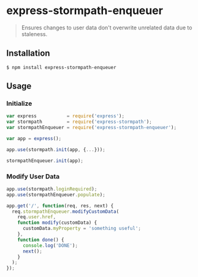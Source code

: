 # express-stormpath-enqueuer

> Ensures changes to user data don't overwrite unrelated data due to staleness.


## Installation

```
$ npm install express-stormpath-enqueuer
```


## Usage

### Initialize

```js
var express           = require('express');
var stormpath         = require('express-stormpath');
var stormpathEnqueuer = require('express-stormpath-enqueuer');

var app = express();

app.use(stormpath.init(app, {...}));

stormpathEnqueuer.init(app);
```


### Modify User Data

```js
app.use(stormpath.loginRequired);
app.use(stormpathEnqueuer.populate);

app.get('/', function(req, res, next) {
  req.stormpathEnqueuer.modifyCustomData(
    req.user.href,
    function modify(customData) {
      customData.myProperty = 'something useful';
    },
    function done() {
      console.log('DONE');
      next();
    }
  );
});
```
